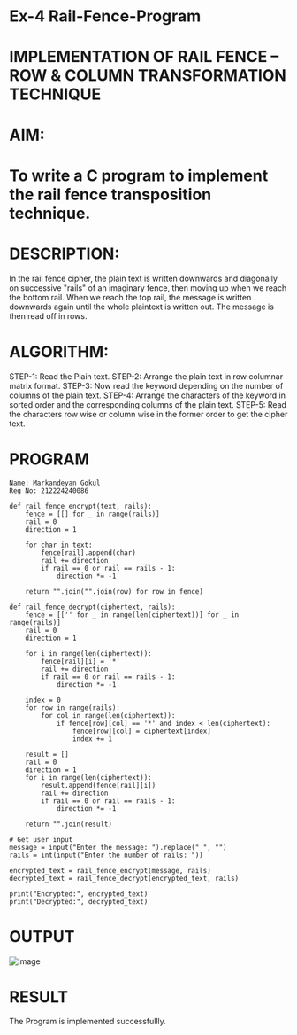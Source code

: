 # Ex-4 Rail-Fence-Program

# IMPLEMENTATION OF RAIL FENCE – ROW & COLUMN TRANSFORMATION TECHNIQUE

# AIM:

# To write a C program to implement the rail fence transposition technique.

# DESCRIPTION:

In the rail fence cipher, the plain text is written downwards and diagonally on successive "rails" of an imaginary fence, then moving up when we reach the bottom rail. When we reach the top rail, the message is written downwards again until the whole plaintext is written out. The message is then read off in rows.

# ALGORITHM:

STEP-1: Read the Plain text.
STEP-2: Arrange the plain text in row columnar matrix format.
STEP-3: Now read the keyword depending on the number of columns of the plain text.
STEP-4: Arrange the characters of the keyword in sorted order and the corresponding columns of the plain text.
STEP-5: Read the characters row wise or column wise in the former order to get the cipher text.

# PROGRAM
```
Name: Markandeyan Gokul
Reg No: 212224240086
```

```
def rail_fence_encrypt(text, rails):
    fence = [[] for _ in range(rails)]
    rail = 0
    direction = 1
    
    for char in text:
        fence[rail].append(char)
        rail += direction
        if rail == 0 or rail == rails - 1:
            direction *= -1
    
    return "".join("".join(row) for row in fence)

def rail_fence_decrypt(ciphertext, rails):
    fence = [['' for _ in range(len(ciphertext))] for _ in range(rails)]
    rail = 0
    direction = 1
    
    for i in range(len(ciphertext)):
        fence[rail][i] = '*'
        rail += direction
        if rail == 0 or rail == rails - 1:
            direction *= -1
    
    index = 0
    for row in range(rails):
        for col in range(len(ciphertext)):
            if fence[row][col] == '*' and index < len(ciphertext):
                fence[row][col] = ciphertext[index]
                index += 1
    
    result = []
    rail = 0
    direction = 1
    for i in range(len(ciphertext)):
        result.append(fence[rail][i])
        rail += direction
        if rail == 0 or rail == rails - 1:
            direction *= -1
    
    return "".join(result)

# Get user input
message = input("Enter the message: ").replace(" ", "")
rails = int(input("Enter the number of rails: "))

encrypted_text = rail_fence_encrypt(message, rails)
decrypted_text = rail_fence_decrypt(encrypted_text, rails)

print("Encrypted:", encrypted_text)
print("Decrypted:", decrypted_text)

```
# OUTPUT
![image](https://github.com/user-attachments/assets/207257be-af2b-42f9-b806-afca8ecd1363)

# RESULT
The Program is implemented successfullly.
